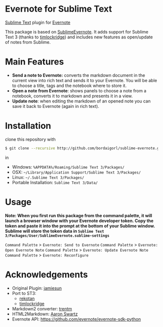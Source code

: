 Evernote for Sublime Text
=========================

[Sublime Text](http://www.sublimetext.com/3) plugin for [Evernote](http://www.evernote.com)

This package is based on [SublimeEvernote](https://github.com/jamiesun/SublimeEvernote).
It adds support for Sublime Text 3 (thanks to [timlockridge](https://github.com/timlockridge/SublimeEvernote)) and includes new features as open/update of notes from Sublime.

# Main Features

 * **Send a note to Evernote:** converts the markdown document in the current view into rich text and sends it to your Evernote. You will be able to choose a title, tags and the notebook where to store it.
 * **Open a note from Evernote**: shows panels to choose a note from a notebook, converts it to markdown and presents it in a view.
 * **Update note**: when editing the markdown of an opened note you can save it back to Evernote (again in rich text).

# Installation

clone this repository with

```sh
$ git clone --recursive http://github.com/bordaigorl/sublime-evernote.git
```

in

* Windows: `%APPDATA%/Roaming/Sublime Text 3/Packages/`
* OSX: `~/Library/Application Support/Sublime Text 3/Packages/`
* Linux: `~/.Sublime Text 3/Packages/`
* Portable Installation: `Sublime Text 3/Data/`

# Usage

**Note: When you first run this package from the command palette, it will launch a browser window with your Evernote developer token. Copy the token and paste it into the prompt at the bottom of your Sublime window. Sublime will store the token data in `Sublime Text 3/Packages/User/SublimeEvernote.sublime-settings`**

`Command Palette` > `Evernote: Send to Evernote`
`Command Palette` > `Evernote: Open Evernote Note`
`Command Palette` > `Evernote: Update Evernote Note`
`Command Palette` > `Evernote: Reconfigure`

# Acknowledgements

 * Original Plugin: [jamiesun](https://github.com/jamiesun/SublimeEvernote)
 * Port to ST3:
     - [rekotan](https://github.com/rekotan/SublimeEvernote)
     - [timlockridge](https://github.com/timlockridge/SublimeEvernote)
 * Markdown2 converter: [trentm](https://github.com/trentm/python-markdown2/)
 * HTML2Markdown: [Aaron Swartz](https://github.com/aaronsw/html2text)
 * Evernote API: <https://github.com/evernote/evernote-sdk-python>